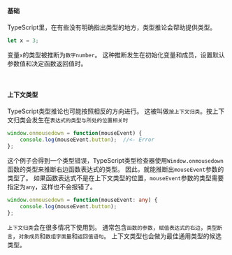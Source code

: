 #### 基础

TypeScript里，在有些没有明确指出类型的地方，类型推论会帮助提供类型。

~~~ts
let x = 3;
~~~

变量`x`的类型被推断为`数字number`。 这种推断发生在初始化变量和成员，设置默认参数值和决定函数返回值时。

<br/>

#### 上下文类型

TypeScript类型推论也可能按照相反的方向进行。 这被叫做`按上下文归类`。按上下文归类会发生在`表达式的类型与所处的位置相关时`

~~~ts
window.onmousedown = function(mouseEvent) {
    console.log(mouseEvent.button);  //<- Error
};
~~~

这个例子会得到一个类型错误，TypeScript类型检查器使用`Window.onmousedown`函数的类型来推断右边函数表达式的类型。 因此，就能推断出`mouseEvent`参数的类型了。 如果函数表达式不是在上下文类型的位置，`mouseEvent`参数的类型需要指定为`any`，这样也不会报错了。

~~~ts
window.onmousedown = function(mouseEvent: any) {
    console.log(mouseEvent.button); 
};
~~~

`上下文归类`会在很多情况下使用到。 通常包含`函数的参数`，`赋值表达式的右边`，`类型断言`，`对象成员`和`数组字面量`和`返回值语句`。 上下文类型也会做为最佳通用类型的候选类型。
